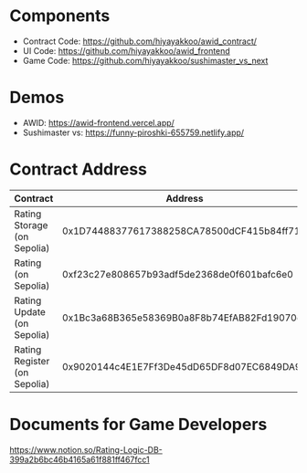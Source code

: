 # Components

- Contract Code: https://github.com/hiyayakkoo/awid_contract/
- UI Code: https://github.com/hiyayakkoo/awid_frontend
- Game Code: https://github.com/hiyayakkoo/sushimaster_vs_next

# Demos

- AWID: https://awid-frontend.vercel.app/
- Sushimaster vs: https://funny-piroshki-655759.netlify.app/


# Contract Address

|Contract | Address |
|---|---|
|Rating Storage (on Sepolia) | 0x1D74488377617388258CA78500dCF415b84ff715| 
|Rating (on Sepolia)  | 0xf23c27e808657b93adf5de2368de0f601bafc6e0| 
|Rating Update (on Sepolia)  | 0x1Bc3a68B365e58369B0a8F8b74EfAB82Fd19070d |
|Rating Register (on Sepolia)  | 0x9020144c4E1E7Ff3De45dD65DF8d07EC6849DA99 | 

# Documents for Game Developers
https://www.notion.so/Rating-Logic-DB-399a2b6bc46b4165a61f881ff467fcc1
